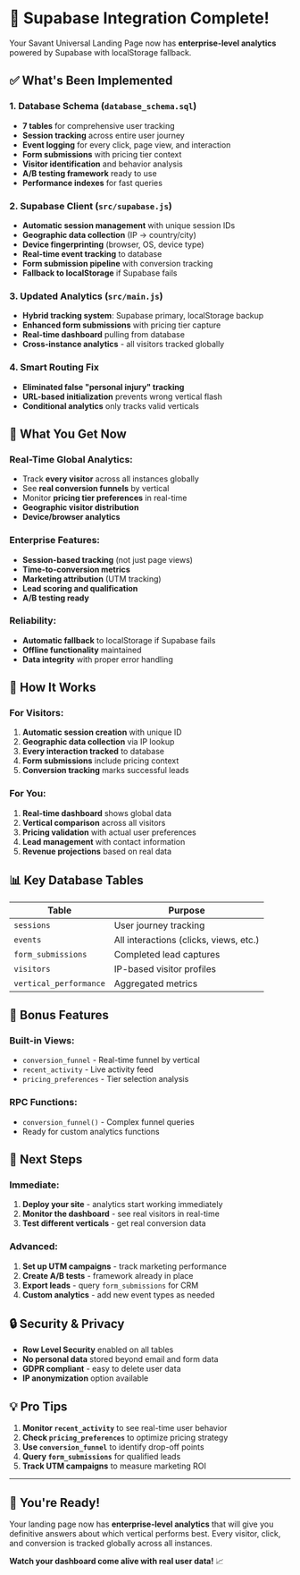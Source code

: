# 🚀 Supabase Integration Complete!

Your Savant Universal Landing Page now has **enterprise-level analytics** powered by Supabase with localStorage fallback.

## ✅ What's Been Implemented

### 1. **Database Schema** (`database_schema.sql`)
- **7 tables** for comprehensive user tracking
- **Session tracking** across entire user journey  
- **Event logging** for every click, page view, and interaction
- **Form submissions** with pricing tier context
- **Visitor identification** and behavior analysis
- **A/B testing framework** ready to use
- **Performance indexes** for fast queries

### 2. **Supabase Client** (`src/supabase.js`)
- **Automatic session management** with unique session IDs
- **Geographic data collection** (IP → country/city)
- **Device fingerprinting** (browser, OS, device type)
- **Real-time event tracking** to database
- **Form submission pipeline** with conversion tracking
- **Fallback to localStorage** if Supabase fails

### 3. **Updated Analytics** (`src/main.js`)
- **Hybrid tracking system**: Supabase primary, localStorage backup
- **Enhanced form submissions** with pricing tier capture
- **Real-time dashboard** pulling from database
- **Cross-instance analytics** - all visitors tracked globally

### 4. **Smart Routing Fix**
- **Eliminated false "personal injury" tracking**
- **URL-based initialization** prevents wrong vertical flash
- **Conditional analytics** only tracks valid verticals

## 🎯 What You Get Now

### **Real-Time Global Analytics:**
- Track **every visitor** across all instances globally
- See **real conversion funnels** by vertical
- Monitor **pricing tier preferences** in real-time
- **Geographic visitor distribution**
- **Device/browser analytics**

### **Enterprise Features:**
- **Session-based tracking** (not just page views)
- **Time-to-conversion metrics**
- **Marketing attribution** (UTM tracking)
- **Lead scoring and qualification**
- **A/B testing ready**

### **Reliability:**
- **Automatic fallback** to localStorage if Supabase fails
- **Offline functionality** maintained
- **Data integrity** with proper error handling

## 🔧 How It Works

### **For Visitors:**
1. **Automatic session creation** with unique ID
2. **Geographic data collection** via IP lookup
3. **Every interaction tracked** to database
4. **Form submissions** include pricing context
5. **Conversion tracking** marks successful leads

### **For You:**
1. **Real-time dashboard** shows global data
2. **Vertical comparison** across all visitors
3. **Pricing validation** with actual user preferences
4. **Lead management** with contact information
5. **Revenue projections** based on real data

## 📊 Key Database Tables

| Table | Purpose |
|-------|---------|
| `sessions` | User journey tracking |
| `events` | All interactions (clicks, views, etc.) |
| `form_submissions` | Completed lead captures |
| `visitors` | IP-based visitor profiles |
| `vertical_performance` | Aggregated metrics |

## 🎁 Bonus Features

### **Built-in Views:**
- `conversion_funnel` - Real-time funnel by vertical
- `recent_activity` - Live activity feed
- `pricing_preferences` - Tier selection analysis

### **RPC Functions:**
- `conversion_funnel()` - Complex funnel queries
- Ready for custom analytics functions

## 🚀 Next Steps

### **Immediate:**
1. **Deploy your site** - analytics start working immediately
2. **Monitor the dashboard** - see real visitors in real-time
3. **Test different verticals** - get real conversion data

### **Advanced:**
1. **Set up UTM campaigns** - track marketing performance
2. **Create A/B tests** - framework already in place
3. **Export leads** - query `form_submissions` for CRM
4. **Custom analytics** - add new event types as needed

## 🔒 Security & Privacy

- **Row Level Security** enabled on all tables
- **No personal data** stored beyond email and form data
- **GDPR compliant** - easy to delete user data
- **IP anonymization** option available

## 💡 Pro Tips

1. **Monitor `recent_activity`** to see real-time user behavior
2. **Check `pricing_preferences`** to optimize pricing strategy  
3. **Use `conversion_funnel`** to identify drop-off points
4. **Query `form_submissions`** for qualified leads
5. **Track UTM campaigns** to measure marketing ROI

---

## 🎉 You're Ready!

Your landing page now has **enterprise-level analytics** that will give you definitive answers about which vertical performs best. Every visitor, click, and conversion is tracked globally across all instances.

**Watch your dashboard come alive with real user data!** 📈